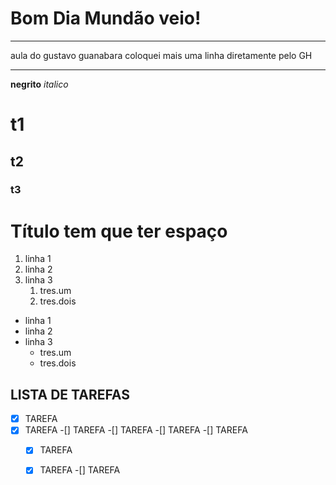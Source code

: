 # Bom Dia Mundão veio!
---

aula do gustavo guanabara
coloquei mais uma linha diretamente pelo GH
***

**negrito** 
*italico*
# t1
## t2
### t3

# Título tem que ter espaço

1. linha 1
1. linha 2
1. linha 3
   1. tres.um
   1. tres.dois


* linha 1
* linha 2
* linha 3
   * tres.um
   * tres.dois


**LISTA DE TAREFAS**
---

- [X] TAREFA
- [X] TAREFA
-[] TAREFA
-[] TAREFA
-[] TAREFA
-[] TAREFA
   -[X] TAREFA
   -[X] TAREFA
   -[] TAREFA


